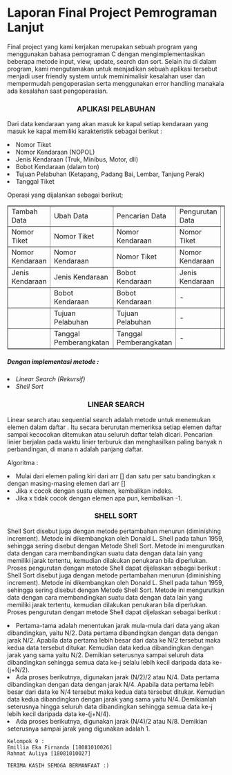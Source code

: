 ﻿<h1>Laporan Final Project Pemrograman Lanjut</h1>

<p>
	Final project yang kami kerjakan merupakan sebuah program yang menggunakan bahasa pemograman C dengan mengimplementasikan beberapa metode input, view, update, search dan sort. Selain itu di dalam program, kami mengutamakan untuk menjadikan sebuah aplikasi tersebut menjadi user friendly system untuk meminimalisir kesalahan user dan mempermudah pengoperasian serta menggunakan error handling manakala ada kesalahan saat pengoperasian.
<p>	
<center><h3>APLIKASI PELABUHAN</h3></center>
<p>
    Dari data kendaraan yang akan masuk ke kapal setiap kendaraan yang masuk ke kapal memiliki karakteristik sebagai berikut :
</p>    
    <li> Nomor Tiket </li>
    <li> Nomor Kendaraan (NOPOL) </li>
    <li> Jenis Kendaraan (Truk, Minibus, Motor, dll) </li>
    <li> Bobot Kendaraan (dalam ton) </li>
    <li> Tujuan Pelabuhan (Ketapang, Padang Bai, Lembar, Tanjung Perak) </li>
    <li> Tanggal Tiket </li>
<p><p></p>
<p> Operasi yang dijalankan sebagai berikut;</p>
<p>
    <table border="1">
    <tr>
<td> Tambah Data </td>
<td> Ubah Data </td>
    <td> Pencarian Data </td>
    <td> Pengurutan Data </td>
    </tr>
    <tr>
	    	<td> Nomor Tiket </td>
	        <td> Nomor Tiket </td>
    <td> Nomor Kendaraan </td>
    <td> Nomor Tiket </td>
    </tr>
    <tr>
		<td> Nomor Kendaraan </td>
	    	<td> Nomor Kendaraan </td>
    <td> Nomor Tiket </td>
    <td> Nomor Kendaraan </td>
    </tr>
    <tr>
	    <td> Jenis Kendaraan </td>
	    <td> Jenis Kendaraan </td>
    <td> Bobot Kendaraan </td>
    <td> Jenis Kendaraan </td>
    </tr>
    <tr>
    <td> </td>
 		<td> Bobot Kendaraan</td>
	    	<td> Bobot Kendaraan</td>
	    <td> - </td>
    <td> Bobot Kendaraan</td>
    </tr>
    <tr>
    <td> </td>
		<td> Tujuan Pelabuhan </td>
	    	<td> Tujuan Pelabuhan </td>
	     <td> - </td>
    <td> Tujuan Pelabuhan </td>
    </tr>
    <tr>
    <td> </td>
		<td> Tanggal Pemberangkatan </td>
	    	<td> Tanggal Pemberangkatan </td>
	     <td> - </td>
    <td> Tanggal Pemberangkatan </td>
    </tr>
    </table>
</p>
<h5> Dengan implementasi metode : </h5>
<li> <i> Linear Search (Rekursif) </i> </li>
<li> <i> Shell Sort </i> </li>

<center><h3>LINEAR SEARCH</h3></center>
<P>
    Linear search atau sequential search adalah metode untuk menemukan elemen dalam daftar . Itu secara berurutan memeriksa setiap elemen daftar sampai kecocokan ditemukan atau seluruh daftar telah dicari.
    Pencarian linier berjalan pada waktu linier terburuk dan menghasilkan paling banyak n perbandingan, di mana n adalah panjang daftar. 
</p>
<p> Algoritma :
<li> Mulai dari elemen paling kiri dari arr [] dan satu per satu bandingkan x dengan masing-masing elemen dari arr [] </li>
<li> Jika x cocok dengan suatu elemen, kembalikan indeks. </li>
<li> Jika x tidak cocok dengan elemen apa pun, kembalikan -1. </li>
</p>

<center><h3>SHELL SORT</h3></center>
<p>
    Shell Sort disebut juga dengan metode pertambahan menurun (diminishing increment). Metode ini dikembangkan oleh Donald L. Shell pada tahun 1959, sehingga sering disebut dengan Metode Shell Sort. Metode ini mengurutkan data dengan cara membandingkan suatu data dengan data lain yang memiliki jarak tertentu, kemudian dilakukan penukaran bila diperlukan. Proses pengurutan dengan metode Shell dapat dijelaskan sebagai berikut : Shell Sort disebut juga dengan metode pertambahan menurun (diminishing increment). Metode ini dikembangkan oleh Donald L. Shell pada tahun 1959, sehingga sering disebut dengan Metode Shell Sort. Metode ini mengurutkan data dengan cara membandingkan suatu data dengan data lain yang memiliki jarak tertentu, kemudian dilakukan penukaran bila diperlukan. Proses pengurutan dengan metode Shell dapat dijelaskan sebagai berikut : 
</p>
<p>
<li> Pertama-tama adalah menentukan jarak mula-mula dari data yang akan dibandingkan, yaitu N/2. Data pertama dibandingkan dengan data dengan jarak N/2. Apabila data pertama lebih besar dari data ke N/2 tersebut maka kedua data tersebut ditukar. Kemudian data kedua dibandingkan dengan jarak yang sama yaitu N/2. Demikian seterusnya sampai seluruh data dibandingkan sehingga semua data ke-j selalu lebih kecil daripada data ke-(j+N/2). </li>
<li> Ada proses berikutnya, digunakan jarak (N/2)/2 atau N/4. Data pertama dibandingkan dengan data dengan jarak N/4. Apabila data pertama lebih besar dari data ke N/4 tersebut maka kedua data tersebut ditukar. Kemudian data kedua dibandingkan dengan jarak yang sama yaitu N/4. Demikianlah seterusnya hingga seluruh data dibandingkan sehingga semua data ke-j lebih kecil daripada data ke-(j+N/4). </li>
<li> Ada proses berikutnya, digunakan jarak (N/4)/2 atau N/8. Demikian seterusnya sampai jarak yang digunakan adalah 1. </li>
</p>


	Kelompok 9 : 
	Emillia Eka Firnanda [18081010026]
	Rahmat Auliya [18081010027]
	
	TERIMA KASIH SEMOGA BERMANFAAT :)





